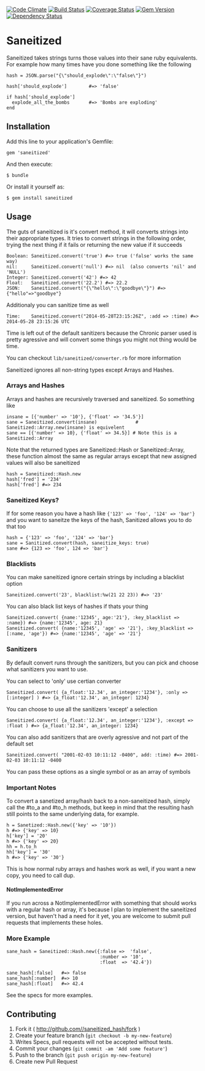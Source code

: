 [![Code Climate](https://codeclimate.com/github/bguest/saneitized.png)](https://codeclimate.com/github/bguest/saneitized) [![Build Status](https://travis-ci.org/bguest/saneitized.png?branch=master)](https://travis-ci.org/bguest/saneitized) [![Coverage Status](https://coveralls.io/repos/bguest/saneitized/badge.png)](https://coveralls.io/r/bguest/saneitized) [![Gem Version](https://badge.fury.io/rb/saneitized.png)](http://badge.fury.io/rb/saneitized) [![Dependency Status](https://gemnasium.com/bguest/saneitized.png)](https://gemnasium.com/bguest/saneitized)

# Saneitized

Saneitized takes strings turns those values into their sane ruby equivalents. For example how many times have you done something like the following

    hash = JSON.parse("{\"should_explode\":\"false\"}")

    hash['should_explode']        #=> 'false'

    if hash['should_explode']
      explode_all_the_bombs       #=> 'Bombs are exploding'
    end

## Installation

Add this line to your application's Gemfile:

    gem 'saneitized'

And then execute:

    $ bundle

Or install it yourself as:

    $ gem install saneitized

## Usage

The guts of saneitized is it's convert method, it will converts strings into their appropriate types.
It tries to convert strings in the following order, trying the next thing if it fails or returning
the new value if it succeeds

    Boolean: Saneitized.convert('true') #=> true ('false' works the same way)
    nil:     Saneitized.convert('null') #=> nil  (also converts 'nil' and 'NULL')
    Integer: Saneitized.convert('42') #=> 42
    Float:   Saneitized.convert('22.2') #=> 22.2
    JSON:    Saneitized.convert("{\"hello\":\"goodbye\"}") #=> {"hello"=>"goodbye"}

Additionaly you can sanitize time as well

    Time:    Saneitized.convert("2014-05-28T23:15:26Z", :add => :time) #=> 2014-05-28 23:15:26 UTC

Time is left out of the default sanitizers because the Chronic parser used is pretty agressive and
will convert some things you might not thing would be time.

You can checkout `lib/saneitized/converter.rb` for more information

Saneitized ignores all non-string types except Arrays and Hashes.

### Arrays and Hashes

Arrays and hashes are recursively traversed and saneitized. So something like

    insane = [{'number' => '10'}, {'float' => '34.5'}]
    sane = Saneitized.convert(insane)              # Saneitized::Array.new(insane) is equivelent
    sane == [{'number' => 10}, {'float' => 34.5}] # Note this is a Saneitized::Array

Note that the returned types are Saneitized::Hash or Saneitized::Array, these function almost the same
as regular arrays except that new assigned values will also be saneitized

    hash = Saneitized::Hash.new
    hash['fred'] = '234'
    hash['fred'] #=> 234

### Saneitized Keys?

If for some reason you have a hash like `{'123' => 'foo', '124' => 'bar'}` and you want
to saneitze the keys of the hash, Sanitized allows you to do that too

    hash = {'123' => 'foo', '124' => 'bar'}
    sane = Sanitized.convert(hash, saneitize_keys: true)
    sane #=> {123 => 'foo', 124 => 'bar'}

### Blacklists

You can make saneitized ignore certain strings by including a blacklist option

    Saneitized.convert('23', blacklist:%w(21 22 23)) #=> '23'

You can also black list keys of hashes if thats your thing

    Saneitized.convert( {name:'12345', age:'21'}, :key_blacklist => :name}) #=> {name:'12345', age: 21}
    Saneitized.convert( {name:'12345', 'age' => '21'}, :key_blacklist => [:name, 'age'}) #=> {name:'12345', 'age' => '21'}

### Sanitizers

By default convert runs through the sanitizers, but you can pick and choose what sanitizers you want to use.

You can select to 'only' use certian converter

    Saneitized.convert( {a_float:'12.34', an_integer:'1234'}, :only => [:integer] ) #=> {a_float:'12.34', an_integer: 1234}

You can choose to use all the sanitizers 'except' a selection

    Saneitized.convert( {a_float:'12.34', an_integer:'1234'}, :except => :float ) #=> {a_float:'12.34', an_integer: 1234}

You can also add sanitizers that are overly agressive and not part of the default set

    Saneitized.convert( "2001-02-03 10:11:12 -0400", add: :time) #=> 2001-02-03 10:11:12 -0400

You can pass these options as a single symbol or as an array of symbols

### Important Notes

To convert a sanetized array/hash back to a non-saneitized hash, simply call the #to_a and #to_h
methods, but keep in mind that the resulting hash still points to the same underlying data, for
example.

    h = Sanetized::Hash.new({'key' => '10'})
    h #=> {'key' => 10}
    h['key'] = '20'
    h #=> {'key' => 20}
    hh = h.to_h
    hh['key'] = '30'
    h #=> {'key' => '30'}

This is how normal ruby arrays and hashes work as well, if you want a new copy, you need to
call dup.

#### NotImplementedError

If you run across a NotImplementedError with something that should works with a regular hash or
array, it's because I plan to implement the saneitized version, but haven't had a need for it yet,
you are welcome to submit pull requests that implements these holes.

### More Example

    sane_hash = Saneitized::Hash.new({:false =>  'false',
                                      :number => '10',
                                      :float  => '42.4'})

    sane_hash[:false]   #=> false
    sane_hash[:number]  #=> 10
    sane_hash[:float]   #=> 42.4

See the specs for more examples.

## Contributing

1. Fork it ( http://github.com//saneitized_hash/fork )
2. Create your feature branch (`git checkout -b my-new-feature`)
2. Writes Specs, pull requests will not be accepted without tests.
3. Commit your changes (`git commit -am 'Add some feature'`)
4. Push to the branch (`git push origin my-new-feature`)
5. Create new Pull Request
